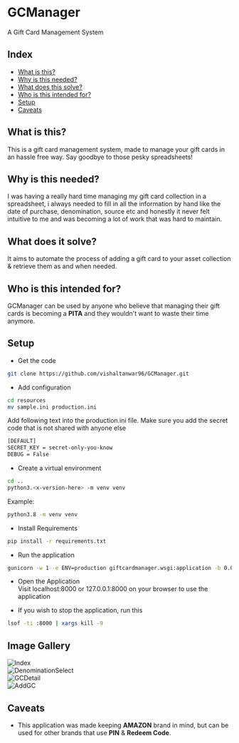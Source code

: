 
# GCManager  
A Gift Card Management System  
  
## Index  
* [What is this?](#what-is-this)  
* [Why is this needed?](#why-is-this-needed)  
* [What does this solve?](#what-does-it-solve) 
* [Who is this intended for?](#who-is-this-intended-for)  
* [Setup](#setup)
* [Caveats](#caveats)
  
## What is this?  
This is a gift card management system, made to manage your gift cards in an hassle free way. Say goodbye to those pesky spreadsheets!  
  
## Why is this needed?  
I was having a really hard time managing my gift card collection in a spreadsheet, i always needed to fill in all the information by hand like the date of purchase, denomination, source etc and honestly it never felt intuitive to me and was becoming a lot of work that was hard to maintain.   
  
## What does it solve?  
It aims to automate the process of adding a gift card to your asset collection & retrieve them as and when needed.  
  
## Who is this intended for?  
GCManager can be used by anyone who believe that managing their gift cards is becoming a **PITA** and they wouldn't want to waste their time anymore.

## Setup
* Get the code
```bash
git clone https://github.com/vishaltanwar96/GCManager.git
```
* Add configuration
```bash
cd resources
mv sample.ini production.ini
```
Add following text into the production.ini file. Make sure you add the secret code that is not shared with anyone else
```bash
[DEFAULT]
SECRET_KEY = secret-only-you-know
DEBUG = False
```

* Create a virtual environment
```bash
cd ..
python3.<x-version-here> -m venv venv
```

Example:
```bash
python3.8 -m venv venv
```

* Install Requirements
```bash
pip install -r requirements.txt
``` 

* Run the application
```bash
gunicorn -w 1 -e ENV=production giftcardmanager.wsgi:application -b 0.0.0.0:8000 -D
```

* Open the Application\
Visit localhost:8000 or 127.0.0.1:8000 on your browser to use the application

* If you wish to stop the application, run this
```bash
lsof -ti :8000 | xargs kill -9
```

## Image Gallery
![Index](miscellaneous/Index.jpg)\
![DenominationSelect](miscellaneous/DenominationSelect.jpg)\
![GCDetail](miscellaneous/GCDetail.jpg)\
![AddGC](miscellaneous/AddGC.jpg)

## Caveats
* This application was made keeping **AMAZON** brand in mind, but can be used for other brands that use **PIN** & **Redeem Code**.
